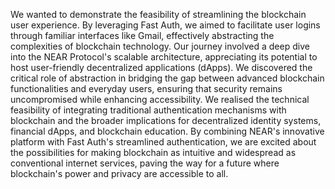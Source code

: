 We wanted to demonstrate the feasibility of streamlining the blockchain user experience. By leveraging Fast Auth, we aimed to facilitate user logins through familiar interfaces like Gmail, effectively abstracting the complexities of blockchain technology. Our journey involved a deep dive into the NEAR Protocol's scalable architecture, appreciating its potential to host user-friendly decentralized applications (dApps). We discovered the critical role of abstraction in bridging the gap between advanced blockchain functionalities and everyday users, ensuring that security remains uncompromised while enhancing accessibility. We realised the technical feasibility of integrating traditional authentication mechanisms with blockchain and the broader implications for decentralized identity systems, financial dApps, and blockchain education. By combining NEAR's innovative platform with Fast Auth's streamlined authentication, we are excited about the possibilities for making blockchain as intuitive and widespread as conventional internet services, paving the way for a future where blockchain's power and privacy are accessible to all.
